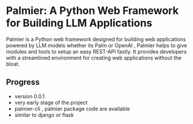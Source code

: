 # Palmier: A Python Web Framework for Building LLM Applications


Palmier is a Python web framework designed for building  web applications powered by LLM models whether its Palm or OpenAI , Palmier helps to give modules and tools to setup an easy REST-API fastly. It provides developers with a streamlined environment for creating web applications without the bloat.

## Progress 

- version 0.0.1
- very early stage of the project 
- palmier-cli , palmier package code are available 
- similar to django or flask 

